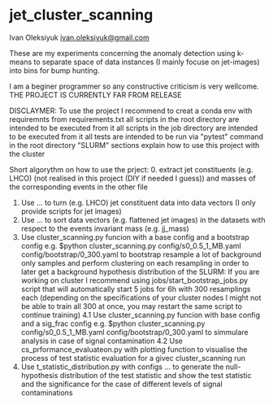 # jet_cluster_scanning

Ivan Oleksiyuk
ivan.oleksiyuk@gmail.com

These are my experiments concerning the anomaly detection using k-means to separate space of data instances (I mainly focuse on jet-images) into bins for bump hunting.

I am a beginer programmer so any constructive criticism is very wellcome.
THE PROJECT IS CURRENTLY FAR FROM RELEASE

DISCLAYMER: 
To use the project I recommend to creat a conda env with requiremnts from requirements.txt
all scripts in the root directory are intended to be executed from it 
all scripts in the job directory are intended to be executed from it
all tests are intended to be run via "pytest" command in the root directory
"SLURM" sections explain how to use this project with the cluster

Short algorythm on how to use the prject:
0. 	extract jet constituents (e.g. LHCO) (not realised in this project (DIY if needed I guess)) and masses of the corresponding events in the other file 
1.	Use ... to turn (e.g. LHCO) jet constituent data into data vectors (I only provide scripts for jet images)
2.	Use ... to sort data vectors (e.g. flattened jet images) in the datasets with respect to the events invariant mass (e.g. jj_mass)
3.	Use cluster_scanning.py funcion with a base config and a bootstrap config 
e.g. $python cluster_scanning.py config/s0_0.5_1_MB.yaml config/bootstrap/0_300.yaml
to bootstrap resample a lot of background only samples and perform clustering on each resampling in order to later get a background hypothesis distribution of the 
SLURM: If you are working on cluster I recommend using jobs/start_bootstrap_jobs.py script that will automatically start 5 jobs for 6h with 300 resamplings each (depending on the specifications of your cluster nodes I might not be able to train all 300 at once, you may restart the same script to continue training)
4.1	Use cluster_scanning.py funcion with base config and a sig_frac config 
e.g. $python cluster_scanning.py config/s0_0.5_1_MB.yaml config/bootstrap/0_300.yaml
to simmulare analysis in case of signal contamination
4.2	Use cs_prformance_evaluateon.py with plotting function to visualise the process of test statistic evaluation for a givec cluster_scanning run
5. 	Use t_statistic_distribution.py with configs
	... 
to generate the null-hypothesis distribution of the test statistic and show the test statistic and the significance for the case of different levels of signal contaminations